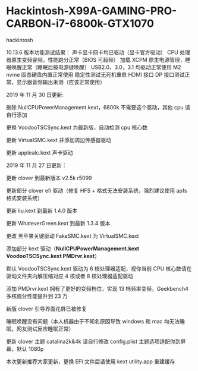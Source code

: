# Hackintosh-X99A-GAMING-PRO-CARBON-i7-6800k-GTX1070


hackintosh


10.13.6 版本功能测试结果：
声卡显卡网卡均已驱动（显卡官方驱动）
CPU 处理器原生变频睿频，性能跑分正常（BIOS 可超频）
加载 XCPM 原生电源管理，睡眠唤醒正常（睡眠后按电源键唤醒）
USB2.0，3.0，3.1 均驱动正常使用
M2 nvme 固态硬盘内置正常使用
稳定性测试无死机重启
HDMI 接口 DP 接口测试正常，显示器音频输出未测（应该正常使用）




2019 年 11 月 30 日更新:



删除 NullCPUPowerManagement.kext，6800k 不需要这个驱动，其他 cpu 请自行添加

更换 VoodooTSCSync.kext 为最新版，自动检测 cpu 核心数

更新 VirtualSMC.kext 并添加周边传感器驱动

更新 applealc.kext 声卡驱动



2019 年 11 月 27 日更新：



更新 clover 到最新版本 v2.5k r5099

更新部分 clover efi 驱动（修复 HFS + 格式无法安装系统，强烈建议使用 apfs 格式安装系统）

更新 liu.kext 到最新 1.4.0 版本

更新 WhateverGreen.kext 到最新 1.3.4 版本

更改 黑苹果关键驱动 FakeSMC.kext 为 VirtualSMC.kext

添加部分 kext 驱动（**NullCPUPowerManagement.kext VoodooTSCSync.kext
PMDrvr.kext**）

默认 VoodooTSCSync.kext 驱动为 6 核处理器适配，视你当前 CPU 核心数请在驱动文件夹内解压缩对应 4 核或者 8 核处理器适配驱动

添加 PMDrvr.kext 拥有了更好的变频档位，实现 13 档频率变频，Geekbench4 多核跑分性能提升到 23 万

新版 clover 引导界面花屏已被修复

睡眠唤醒没有问题（本人机器由于不知名原因导致 windows 和 mac 均无法睡眠，网友测试反应睡眠正常）

更新 clover 主题 catalina2k&4k 请自行修改 config.plist 主题选项适配你到屏幕，默认 1080p

本次更新推荐大家更新，更换 EFI 文件后请使用 kext utility.app 重建缓存
